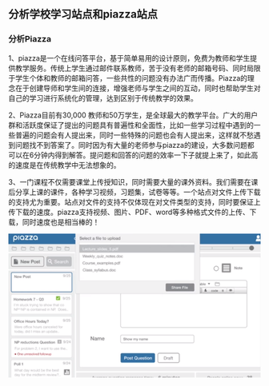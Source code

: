 ## 分析学校学习站点和piazza站点

### 分析Piazza
1、piazza是一个在线问答平台，基于简单易用的设计原则，免费为教师和学生提供教学服务。传统上学生通过邮件联系教师，苦于没有老师的邮箱号码、同时局限于学生个体和教师的邮箱问答，一些共性的问题没有办法广而传播。Piazza的理念在于创建导师和学生间的连接，增强老师与学生之间的互动，同时也帮助学生对自己的学习进行系统化的管理，达到区别于传统教学的效果。

2、Piazza目前有30,000 教师和50万学生，是全球最大的教学平台。广大的用户群和活跃度保证了提出的问题具有普遍性和全面性，比如一些学习过程中遇到的一些普遍的问题会有人提出来，同时一些特殊的问题也会有人提出来，这样就不愁遇到问题找不到答案了。同时因为有大量的老师参与piazza的建设，大多数问题都可以在6分钟内得到解答。提问题和回答的问题的效率一下子就提上来了，如此高的速度是在传统教学中无法想象的。

3、一门课程不仅需要课堂上传授知识，同时需要大量的课外资料。我们需要在课后分享上课的课件，各种学习视频，习题集，试卷等等。一个站点对文件上传下载的支持尤为重要。站点对文件的支持不仅体现在对文件类型的支持，同时要保证上传下载的速度。piazza支持视频、图片、PDF、word等多种格式文件的上传、下载，同时速度也是相当棒的！  
<div align=center><img src = "https://github.com/ECNU-DEIT-2015/10152510231/blob/master/doc/Pictures/1.png?raw=true" ></div>


